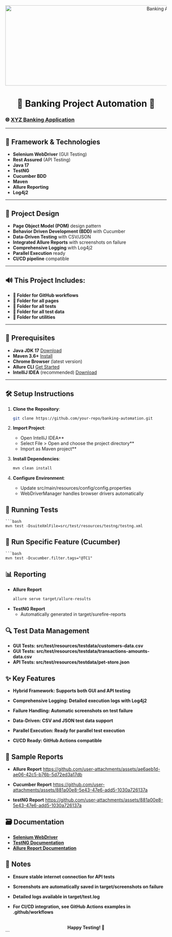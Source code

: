 <div align="center">
  <img src="https://github.com/user-attachments/assets/8ee04541-1bc0-4331-a5d4-1db7c5deceda" alt="Banking Automation" width="1000" height="250" />

# 🏦 Banking Project Automation 🚀
</div>

### 🌐 **[XYZ Banking Application](https://your-banking-app-url.com)**

---

## 📝 Framework & Technologies

* **Selenium WebDriver** (GUI Testing)
* **Rest Assured** (API Testing)
* **Java 17**
* **TestNG**
* **Cucumber BDD**
* **Maven**
* **Allure Reporting**
* **Log4j2**

---

## 🎨 Project Design

* **Page Object Model (POM)** design pattern
* **Behavior Driven Development (BDD)** with Cucumber
* **Data-Driven Testing** with CSV/JSON
* **Integrated Allure Reports** with screenshots on failure
* **Comprehensive Logging** with Log4j2
* **Parallel Execution** ready
* **CI/CD pipeline** compatible

---

## 🔊 This Project Includes:

* **📂 Folder for GitHub workflows**
* **📂 Folder for all pages**
* **📂 Folder for all tests**
* **📂 Folder for all test data**
* **📂 Folder for utilities**

---

## 🚧 Prerequisites

* **Java JDK 17** [Download](https://www.oracle.com/java/technologies/javase-downloads.html)
* **Maven 3.6+** [Install](https://maven.apache.org/install.html)
* **Chrome Browser** (latest version)
* **Allure CLI** [Get Started](https://docs.qameta.io/allure/#_get_started)
* **IntelliJ IDEA** (recommended) [Download](https://www.jetbrains.com/idea/download/)

---

## 🛠️ Setup Instructions

1. **Clone the Repository**:
   ```bash
   git clone https://github.com/your-repo/banking-automation.git

2. **Import Project**:

   * Open IntelliJ IDEA**
   * Select File > Open and choose the project directory**
   * Import as Maven project**

3. **Install Dependencies**:
    ```bash
   mvn clean install

4. **Configure Environment**:
   * Update src/main/resources/config/config.properties
   * WebDriverManager handles browser drivers automatically
   
## 🚀 Running Tests
    ```bash
    mvn test -DsuiteXmlFile=src/test/resources/testng/testng.xml

## 🥒 Run Specific Feature (Cucumber)
    ```bash
    mvn test -Dcucumber.filter.tags="@TC1"

## 📊 Reporting
* **Allure Report**
    ```bash
    allure serve target/allure-results
  
*  **TestNG Report**
    * Automatically generated in target/surefire-reports

## 🔍 Test Data Management
* **GUI Tests: src/test/resources/testdata/customers-data.csv**
* **GUI Tests: src/test/resources/testdata/transactions-amounts-data.csv**
* **API Tests: src/test/resources/testdata/pet-store.json**

## ✨ Key Features
* **Hybrid Framework: Supports both GUI and API testing**

* **Comprehensive Logging: Detailed execution logs with Log4j2**

* **Failure Handling: Automatic screenshots on test failure**

* **Data-Driven: CSV and JSON test data support**

* **Parallel Execution: Ready for parallel test execution**

* **CI/CD Ready: GitHub Actions compatible**

## 📄 Sample Reports
* **Allure Report**
https://github.com/user-attachments/assets/ae6aeb1d-ae06-42c5-b76b-5d72ed3a17db

* **Cucumber Report**
https://github.com/user-attachments/assets/881a00e8-5e43-47e6-add5-1030a726137a

* **testNG Report**
  https://github.com/user-attachments/assets/881a00e8-5e43-47e6-add5-1030a726137a

## 🗃️ Documentation

* **[Selenium WebDriver](https://www.selenium.dev/documentation/)**
* **[TestNG Documentation](https://testng.org/doc/documentation-main.html)**
* **[Allure Report Documentation](https://docs.qameta.io/allure/)**

## 📝 Notes
* **Ensure stable internet connection for API tests**

* **Screenshots are automatically saved in target/screenshots on failure**

* **Detailed logs available in target/test.log**

* **For CI/CD integration, see GitHub Actions examples in .github/workflows**

<div align="center"> <br> <strong>Happy Testing! 🧪</strong> </div> ```
